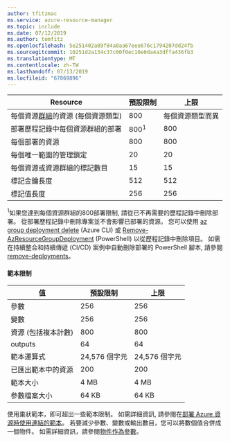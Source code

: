 ```yaml
---
author: tfitzmac
ms.service: azure-resource-manager
ms.topic: include
ms.date: 07/12/2019
ms.author: tomfitz
ms.openlocfilehash: 5e251402a89f84a0aa67eee676c1794207dd24fb
ms.sourcegitcommit: 10251d2a134c37c00f0ec10e0da4a3dffa436fb3
ms.translationtype: MT
ms.contentlocale: zh-TW
ms.lasthandoff: 07/13/2019
ms.locfileid: "67869896"
---
```

| Resource | 預設限制 | 上限 |
| --- | --- | --- |
| 每個資源[群組](../articles/azure-resource-manager/resource-group-overview.md#resource-groups)的資源 (每個資源類型) |800 |每個資源類型而異 |
| 部署歷程記錄中每個資源群組的部署 |800<sup>1</sup> |800 |
| 每個部署的資源 |800 |800 |
| 每個唯一範圍的管理鎖定 |20 |20 |
| 每個資源或資源群組的標記數目 |15 |15 |
| 標記金鑰長度 |512 |512 |
| 標記值長度 |256 |256 |

<sup>1</sup>如果您達到每個資源群組的800部署限制, 請從已不再需要的歷程記錄中刪除部署。 從部署歷程記錄中刪除專案並不會影響已部署的資源。 您可以使用 [az group deployment delete](/cli/azure/group/deployment) (Azure CLI) 或 [Remove-AzResourceGroupDeployment](/powershell/module/az.resources/remove-azresourcegroupdeployment) (PowerShell) 以從歷程記錄中刪除項目。  如需在持續整合和持續傳遞 (CI/CD) 案例中自動刪除部署的 PowerShell 腳本, 請參閱[remove-deployments](https://gist.github.com/bmoore-msft/ed33fb940dafb09380174b7fca57651f)。

#### <a name="template-limits"></a>範本限制

| 值 | 預設限制 | 上限 |
| --- | --- | --- |
| 參數 |256 |256 |
| 變數 |256 |256 |
| 資源 (包括複本計數) |800 |800 |
| outputs |64 |64 |
| 範本運算式 |24,576 個字元 |24,576 個字元 |
| 已匯出範本中的資源 |200 |200 | 
| 範本大小 |4 MB |4 MB |
| 參數檔案大小 |64 KB |64 KB |

使用巢狀範本，即可超出一些範本限制。 如需詳細資訊, 請參閱在[部署 Azure 資源時使用連結的範本](../articles/azure-resource-manager/resource-group-linked-templates.md)。 若要減少參數、變數或輸出數目，您可以將數個值合併成一個物件。 如需詳細資訊，請參閱[物件作為參數](../articles/azure-resource-manager/resource-manager-objects-as-parameters.md)。
